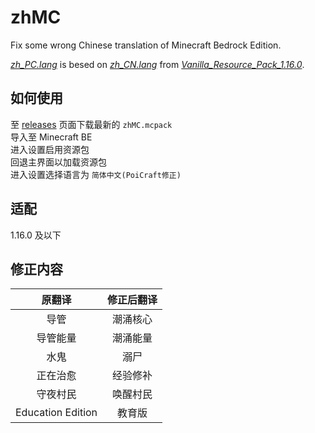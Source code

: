 # zhMC
Fix some wrong Chinese translation of Minecraft Bedrock Edition.  

*[zh_PC.lang](https://github.com/PoiCraft/zhMC/blob/master/texts/zh_PC.lang)* is besed on *[zh_CN.lang](https://github.com/PoiCraft/zhMC/blob/master/data/zh_CN.lang)* from *[Vanilla_Resource_Pack_1.16.0](https://aka.ms/resourcepacktemplate)*.    

## 如何使用

至 [releases](https://github.com/PoiCraft/zhMC/releases) 页面下载最新的 `zhMC.mcpack`  
导入至 Minecraft BE  
进入设置启用资源包  
回退主界面以加载资源包  
进入设置选择语言为 `简体中文(PoiCraft修正)`

## 适配

1.16.0 及以下

## 修正内容

|原翻译|修正后翻译|
|:---:|:----:|
|导管|潮涌核心|
|导管能量|潮涌能量|
|水鬼|溺尸|
|正在治愈|经验修补|
|守夜村民|唤醒村民|
|Education Edition|教育版|
